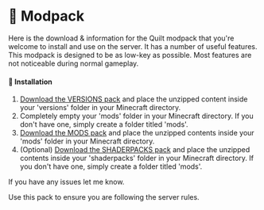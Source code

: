 # 🔋 Modpack

Here is the download & information for the Quilt modpack that you're welcome to install and use on the server. It has a number of useful features. This modpack is designed to be as low-key as possible. Most features are not noticeable during normal gameplay.

#### **🔧 Installation**

1. [Download the VERSIONS pack](https://cdn.discordapp.com/attachments/804827590388613160/1084988657015996578/chertia\_modpack\_2023-03-13\_VERSION.zip) and place the unzipped content inside your 'versions' folder in your Minecraft directory.
2. Completely empty your 'mods' folder in your Minecraft directory. If you don't have one, simply create a folder titled 'mods'.
3. [Download the MODS pack](https://cdn.discordapp.com/attachments/804827590388613160/1084988656374259812/chertia\_modpack\_2023-03-13\_MODS.zip) and place the unzipped contents inside your 'mods' folder in your Minecraft directory.
4. (Optional) [Download the SHADERPACKS pack](https://cdn.discordapp.com/attachments/804827590388613160/1084988656722382858/chertia\_modpack\_2023-03-13\_SHADERPACKS.zip) and place the unzipped contents inside your 'shaderpacks' folder in your Minecraft directory. If you don't have one, simply create a folder titled 'mods'.

If you have any issues let me know.

Use this pack to ensure you are following the server rules.
